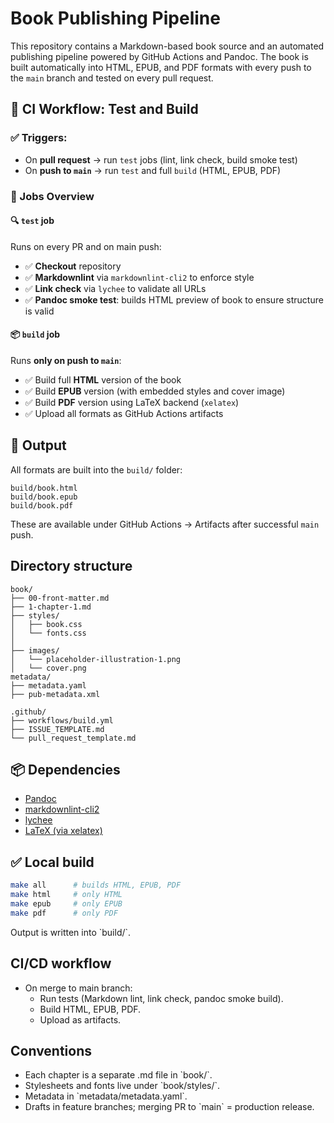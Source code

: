 <!-- markdownlint-disable MD013 -->
# Book Publishing Pipeline

This repository contains a Markdown-based book source and an automated publishing pipeline powered by GitHub Actions and Pandoc. The book is built automatically into HTML, EPUB, and PDF formats with every push to the `main` branch and tested on every pull request.

## 🧪 CI Workflow: Test and Build

### ✅ Triggers:

- On **pull request** → run `test` jobs (lint, link check, build smoke test)
- On **push to `main`** → run `test` and full `build` (HTML, EPUB, PDF)

### 🧾 Jobs Overview

#### 🔍 `test` job

Runs on every PR and on main push:

- ✅ **Checkout** repository
- ✅ **Markdownlint** via `markdownlint-cli2` to enforce style
- ✅ **Link check** via `lychee` to validate all URLs
- ✅ **Pandoc smoke test**: builds HTML preview of book to ensure structure is valid

#### 📦 `build` job

Runs **only on push to `main`**:

- ✅ Build full **HTML** version of the book
- ✅ Build **EPUB** version (with embedded styles and cover image)
- ✅ Build **PDF** version using LaTeX backend (`xelatex`)
- ✅ Upload all formats as GitHub Actions artifacts

## 🔧 Output

All formats are built into the `build/` folder:

```text
build/book.html
build/book.epub
build/book.pdf
```

These are available under GitHub Actions → Artifacts after successful `main` push.

## Directory structure

```text
book/
├── 00-front-matter.md
├── 1-chapter-1.md
├── styles/
│   ├── book.css
│   └── fonts.css
│
├── images/
│   └── placeholder-illustration-1.png
│   └── cover.png
metadata/
├── metadata.yaml
├── pub-metadata.xml

.github/
├── workflows/build.yml
├── ISSUE_TEMPLATE.md
└── pull_request_template.md
```

## 📦 Dependencies

- [Pandoc](https://pandoc.org)
- [markdownlint-cli2](https://github.com/DavidAnson/markdownlint-cli2)
- [lychee](https://github.com/lycheeverse/lychee)
- [LaTeX (via xelatex)](https://www.latex-project.org/)

## ✅ Local build

```bash
make all      # builds HTML, EPUB, PDF
make html     # only HTML
make epub     # only EPUB
make pdf      # only PDF
```

Output is written into \`build/\`.

## CI/CD workflow

- On merge to main branch:
  - Run tests (Markdown lint, link check, pandoc smoke build).
  - Build HTML, EPUB, PDF.
  - Upload as artifacts.

## Conventions

- Each chapter is a separate .md file in \`book/\`.
- Stylesheets and fonts live under \`book/styles/\`.
- Metadata in \`metadata/metadata.yaml\`.
- Drafts in feature branches; merging PR to \`main\` = production release.
